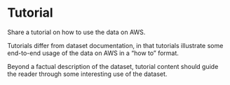 # Tutorial

Share a tutorial on how to use the data on AWS. 

Tutorials differ from dataset documentation, in that tutorials illustrate some end-to-end usage of the data on AWS in a “how to” format.

Beyond a factual description of the dataset, tutorial content should guide the reader through some interesting use of the dataset.
